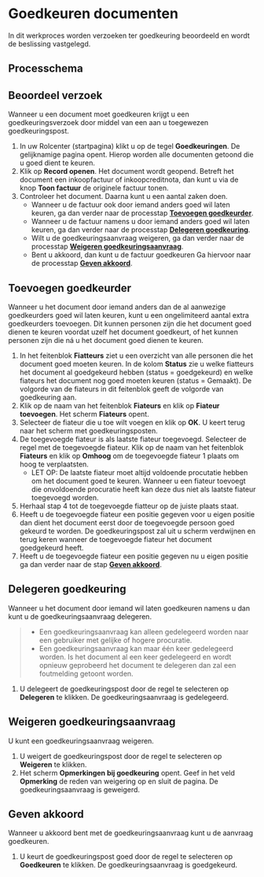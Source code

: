 # Goedkeuren documenten

In dit werkproces worden verzoeken ter goedkeuring beoordeeld en wordt de beslissing vastgelegd.

## Processchema

## Beoordeel verzoek
Wanneer u een document moet goedkeuren krijgt u een goedkeuringsverzoek door middel van een aan u toegewezen goedkeuringspost. 

1. In uw Rolcenter (startpagina) klikt u op de tegel **Goedkeuringen**. De gelijknamige pagina opent. Hierop worden alle documenten getoond die u goed dient te keuren. 
2. Klik op **Record openen**. Het document wordt geopend. Betreft het document een inkoopfactuur of inkoopcreditnota, dan kunt u via de knop **Toon factuur** de originele factuur tonen. 
3. Controleer het document. Daarna kunt u een aantal zaken doen. 
	-  Wanneer u de factuur ook door iemand anders goed wil laten keuren, ga dan verder naar de processtap **[Toevoegen goedkeurder](#toevoegen-goedkeurder)**.
	- Wanneer u de factuur namens u door iemand anders goed wil laten keuren, ga dan verder naar de processtap **[Delegeren goedkeuring](#delegeren-goedkeuring)**.
	- Wilt u de goedkeuringsaanvraag weigeren, ga dan verder naar de processtap **[Weigeren goedkeuringsaanvraag](#weigeren-goedkeuringsaanvraag)**.
	- Bent u akkoord, dan kunt u de factuur goedkeuren Ga hiervoor naar de processtap **[Geven akkoord](#geven-akkoord)**.

## Toevoegen goedkeurder
Wanneer u het document door iemand anders dan de al aanwezige goedkeurders goed wil laten keuren, kunt u een ongelimiteerd aantal extra goedkeurders toevoegen. Dit kunnen personen zijn die het document goed dienen te keuren voordat uzelf het document goedkeurt, of het kunnen personen zijn die ná u het document goed dienen te keuren. 

1. In het feitenblok **Fiatteurs** ziet u een overzicht van alle personen die het document goed moeten keuren. In de kolom **Status** zie u welke fiatteurs het document al goedgekeurd hebben (status = goedgekeurd) en welke fiateurs het document nog goed moeten keuren (status = Gemaakt). De volgorde van de fiateurs in dit feitenblok geeft de volgorde van goedkeuring aan. 
2. Klik op de naam van het feitenblok **Fiateurs** en klik op **Fiateur toevoegen**. Het scherm **Fiateurs** opent. 
3. Selecteer de fiateur die u toe wilt voegen en klik op **OK**. U keert terug naar het scherm met goedkeuringsposten.
4. De toegevoegde fiateur is als laatste fiateur toegevoegd. Selecteer de regel met de toegevoegde fiateur. Klik op de naam van het feitenblok **Fiateurs** en klik op **Omhoog** om de toegevoegde fiateur 1 plaats om hoog te verplaatsten. 
	- LET OP: De laatste fiateur moet altijd voldoende procutatie hebben om het document goed te keuren. Wanneer u een fiateur toevoegt die onvoldoende procuratie heeft kan deze dus niet als laatste fiateur toegevoegd worden.
6. Herhaal stap 4 tot de toegevoegde fiatteur op de juiste plaats staat.  
7. Heeft u de toegevoegde fiateur een positie gegeven voor u eigen positie dan dient het document eerst door de toegevoegde persoon goed gekeurd te worden. De goedkeuringspost zal uit u scherm verdwijnen en terug keren wanneer de toegevoegde fiateur het document goedgekeurd heeft. 
8. Heeft u de toegevoegde fiateur een positie gegeven nu u eigen positie ga dan verder naar de stap **[Geven akkoord](#geven-akkoord)**.

## Delegeren goedkeuring
Wanneer  u het document door iemand wil laten goedkeuren namens u dan kunt u de goedkeuringsaanvraag delegeren. 

> - Een goedkeuringsaanvraag kan alleen gedelegeerd worden naar een gebruiker met gelijke of hogere procuratie.
> - Een goedkeuringsaanvraag kan maar één keer gedelegeerd worden. Is het document al een keer gedelegeerd en wordt opnieuw geprobeerd het document te delegeren dan zal een foutmelding getoont worden. 

1. U delegeert de goedkeuringspost door de regel te selecteren op **Delegeren** te klikken. De goedkeuringsaanvraag is gedelegeerd. 

## Weigeren goedkeuringsaanvraag

U kunt een goedkeuringsaanvraag weigeren. 

1. U weigert de goedkeuringspost door de regel te selecteren op **Weigeren** te klikken. 
2. Het scherm **Opmerkingen bij goedkeuring** opent. Geef in het veld **Opmerking** de reden van weigering op en sluit de pagina. De goedkeuringsaanvraag is geweigerd.

## Geven akkoord

Wanneer u akkoord bent met de goedkeuringsaanvraag kunt u de aanvraag goedkeuren. 

1. U keurt de goedkeuringspost goed door de regel te selecteren op **Goedkeuren** te klikken. De goedkeuringsaanvraag is goedgekeurd.
<!--stackedit_data:
eyJoaXN0b3J5IjpbLTg2MTE1MzM5NSw4Mjg4NTE5NzAsLTI3MD
g2OTQ0Ml19
-->